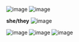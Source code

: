 ![image](https://github.com/user-attachments/assets/7766dce0-8e90-48c4-900c-d3b77e5c1fa1)  ![image](https://github.com/user-attachments/assets/fac3d67e-999a-47be-a90c-d9651308d428)

   __she/they__ ![image](https://github.com/user-attachments/assets/78e365f6-e860-44de-b8f9-3789f3af1e40)
   

  ![image](https://github.com/user-attachments/assets/c95fa423-879e-421f-a5da-6c57203bc907) ![image](https://github.com/user-attachments/assets/52b10186-ba00-46db-b86b-06249d3151d7) ![image](https://github.com/user-attachments/assets/a0a21774-cc57-49ec-a015-dbe4033c9a6f)



